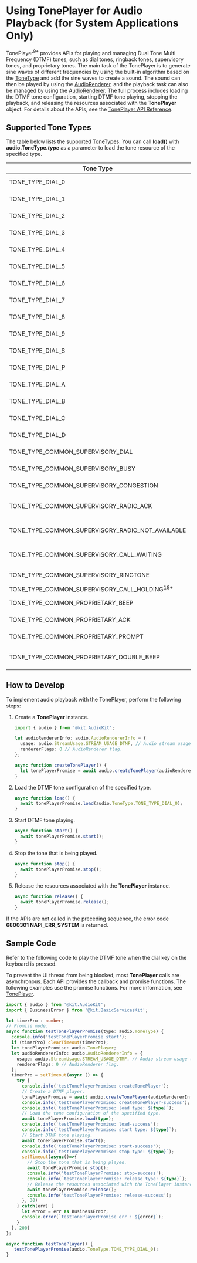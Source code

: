 # Using TonePlayer for Audio Playback (for System Applications Only)

TonePlayer<sup>9+</sup> provides APIs for playing and managing Dual Tone Multi Frequency (DTMF) tones, such as dial tones, ringback tones, supervisory tones, and proprietary tones. The main task of the TonePlayer is to generate sine waves of different frequencies by using the built-in algorithm based on the [ToneType](../../reference/apis-audio-kit/js-apis-audio-sys.md#tonetype9) and add the sine waves to create a sound. The sound can then be played by using the [AudioRenderer](../../reference/apis-audio-kit/js-apis-audio.md#audiorenderer8), and the playback task can also be managed by using the [AudioRenderer](../../reference/apis-audio-kit/js-apis-audio.md#audiorenderer8). The full process includes loading the DTMF tone configuration, starting DTMF tone playing, stopping the playback, and releasing the resources associated with the **TonePlayer** object. For details about the APIs, see the [TonePlayer API Reference](../../reference/apis-audio-kit/js-apis-audio-sys.md#toneplayer9).

## Supported Tone Types

The table below lists the supported [ToneType](../../reference/apis-audio-kit/js-apis-audio-sys.md#tonetype9)s. You can call **load()** with **audio.ToneType.*type*** as a parameter to load the tone resource of the specified type.

| Tone Type| Value| Description|
| -------- | -------- | -------- |
| TONE_TYPE_DIAL_0 | 0 | DTMF tone of key 0.|
| TONE_TYPE_DIAL_1 | 1 | DTMF tone of key 1.|
| TONE_TYPE_DIAL_2 | 2 | DTMF tone of key 2.|
| TONE_TYPE_DIAL_3 | 3 | DTMF tone of key 3.|
| TONE_TYPE_DIAL_4 | 4 | DTMF tone of key 4.|
| TONE_TYPE_DIAL_5 | 5 | DTMF tone of key 5.|
| TONE_TYPE_DIAL_6 | 6 | DTMF tone of key 6.|
| TONE_TYPE_DIAL_7 | 7 | DTMF tone of key 7.|
| TONE_TYPE_DIAL_8 | 8 | DTMF tone of key 8.|
| TONE_TYPE_DIAL_9 | 9 | DTMF tone of key 9.|
| TONE_TYPE_DIAL_S | 10 | DTMF tone of the star key (*).|
| TONE_TYPE_DIAL_P | 11 | DTMF tone of the pound key (#).|
| TONE_TYPE_DIAL_A | 12 | DTMF tone of key A.|
| TONE_TYPE_DIAL_B | 13 | DTMF tone of key B.|
| TONE_TYPE_DIAL_C | 14 | DTMF tone of key C.|
| TONE_TYPE_DIAL_D | 15 | DTMF tone of key D.|
| TONE_TYPE_COMMON_SUPERVISORY_DIAL | 100 | Supervisory tone - dial tone.|
| TONE_TYPE_COMMON_SUPERVISORY_BUSY | 101 | Supervisory tone - busy.|
| TONE_TYPE_COMMON_SUPERVISORY_CONGESTION | 102 | Supervisory tone - congestion.|
| TONE_TYPE_COMMON_SUPERVISORY_RADIO_ACK | 103 | Supervisory tone - radio path acknowledgment.|
| TONE_TYPE_COMMON_SUPERVISORY_RADIO_NOT_AVAILABLE | 104 | Supervisory tone - radio path not available.|
| TONE_TYPE_COMMON_SUPERVISORY_CALL_WAITING | 106 | Supervisory tone - call waiting tone.|
| TONE_TYPE_COMMON_SUPERVISORY_RINGTONE | 107 | Supervisory tone - ringing tone.|
| TONE_TYPE_COMMON_SUPERVISORY_CALL_HOLDING<sup>18+</sup> | 108 | Call hold tone.|
| TONE_TYPE_COMMON_PROPRIETARY_BEEP | 200 | Proprietary tone - beep tone.|
| TONE_TYPE_COMMON_PROPRIETARY_ACK | 201 | Proprietary tone - ACK.|
| TONE_TYPE_COMMON_PROPRIETARY_PROMPT | 203 | Proprietary tone - PROMPT.|
| TONE_TYPE_COMMON_PROPRIETARY_DOUBLE_BEEP | 204 | Proprietary tone - double beep tone.|

## How to Develop

To implement audio playback with the TonePlayer, perform the following steps:

1. Create a **TonePlayer** instance.
   
   ```ts
   import { audio } from '@kit.AudioKit';
   
   let audioRendererInfo: audio.AudioRendererInfo = {
     usage: audio.StreamUsage.STREAM_USAGE_DTMF, // Audio stream usage type: DTMF. Set this parameter based on the service scenario.
     rendererFlags: 0 // AudioRenderer flag.
   };
   
   async function createTonePlayer() {
     let tonePlayerPromise = await audio.createTonePlayer(audioRendererInfo);
   }
   ```
   
2. Load the DTMF tone configuration of the specified type.

   ```ts
   async function load() {
     await tonePlayerPromise.load(audio.ToneType.TONE_TYPE_DIAL_0);
   }
   ```

3. Start DTMF tone playing.

   ```ts
   async function start() {
     await tonePlayerPromise.start();
   }
   ```

4. Stop the tone that is being played.

   ```ts
   async function stop() {
     await tonePlayerPromise.stop();
   }
   ```

5. Release the resources associated with the **TonePlayer** instance.

   ```ts
   async function release() {
     await tonePlayerPromise.release();
   }
   ```

If the APIs are not called in the preceding sequence, the error code **6800301 NAPI_ERR_SYSTEM** is returned.

## Sample Code

Refer to the following code to play the DTMF tone when the dial key on the keyboard is pressed.

To prevent the UI thread from being blocked, most **TonePlayer** calls are asynchronous. Each API provides the callback and promise functions. The following examples use the promise functions. For more information, see [TonePlayer](../../reference/apis-audio-kit/js-apis-audio-sys.md#toneplayer9).

```ts
import { audio } from '@kit.AudioKit';
import { BusinessError } from '@kit.BasicServicesKit';

let timerPro : number;
// Promise mode.
async function testTonePlayerPromise(type: audio.ToneType) {
  console.info('testTonePlayerPromise start');
  if (timerPro) clearTimeout(timerPro);
  let tonePlayerPromise: audio.TonePlayer;
  let audioRendererInfo: audio.AudioRendererInfo = {
    usage: audio.StreamUsage.STREAM_USAGE_DTMF, // Audio stream usage type: DTMF. Set this parameter based on the service scenario.
    rendererFlags: 0 // AudioRenderer flag.
  };
  timerPro = setTimeout(async () => {
    try {
      console.info('testTonePlayerPromise: createTonePlayer');
      // Create a DTMF player.  
      tonePlayerPromise = await audio.createTonePlayer(audioRendererInfo);
      console.info('testTonePlayerPromise: createTonePlayer-success');
      console.info(`testTonePlayerPromise: load type: ${type}`);
      // Load the tone configuration of the specified type.
      await tonePlayerPromise.load(type);
      console.info('testTonePlayerPromise: load-success');
      console.info(`testTonePlayerPromise: start type: ${type}`);
      // Start DTMF tone playing.
      await tonePlayerPromise.start();
      console.info('testTonePlayerPromise: start-success');
      console.info(`testTonePlayerPromise: stop type: ${type}`);
      setTimeout(async()=>{
        // Stop the tone that is being played.
        await tonePlayerPromise.stop();
        console.info('testTonePlayerPromise: stop-success');
        console.info(`testTonePlayerPromise: release type: ${type}`);
        // Release the resources associated with the TonePlayer instance.
        await tonePlayerPromise.release();
        console.info('testTonePlayerPromise: release-success');
      }, 30)
    } catch(err) {
      let error = err as BusinessError;
      console.error(`testTonePlayerPromise err : ${error}`);
    }
  }, 200)
};

async function testTonePlayer() {
   testTonePlayerPromise(audio.ToneType.TONE_TYPE_DIAL_0);
}
```
